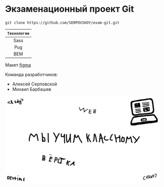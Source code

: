 # Экзаменационный проект Git

```
git clone https://github.com/SERPOVSKOY/exam-git.git
```

| ` Технологии ` |
|:----------:|
| Sass     |
| Pug      |
| BEM      |


Макет [figma](https://www.figma.com/file/zpvIvtNLH1RB5kf7WJqdiN/Material-Design-Desktop-Kit-for-Figma-(Free-Edition)-(Copy)?node-id=1856%3A32)

Команда разработчиков:
- Алексей Серповской
- Михаил Барбашев

![markdown logo](./oblozka.jpeg)
